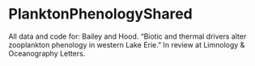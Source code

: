 # PlanktonPhenologyShared
All data and code for: Bailey and Hood. “Biotic and thermal drivers alter zooplankton phenology in western Lake Erie.” In review at Limnology &amp; Oceanography Letters.
